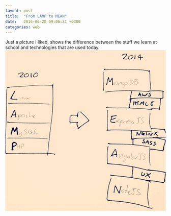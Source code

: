 ```yaml
---
layout: post
title:  "From LAMP to MEAN"
date:   2016-06-20 09:06:21 +0300
categories: web
---
```

Just a picture I liked, shows the difference between the stuff we learn at school and technologies that are used today.
<img alt="#mean" class="_icyx7" id="pImage_110" src="/img/gallery2.jpg">
<br>
